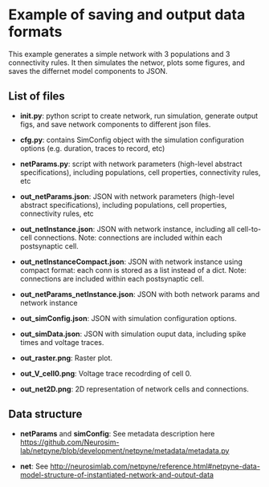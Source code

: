 # Example of saving and output data formats

This example generates a simple network with 3 populations and 3 connectivity rules. It then simulates the networ, plots some figures, and saves the differnet model components to JSON.

## List of files

- **init.py**: python script to create network, run simulation, generate output figs, and save network components to different json files.

- **cfg.py**: contains SimConfig object with the simulation configuration options (e.g. duration, traces to record, etc)

- **netParams.py**: script with network parameters (high-level abstract specifications), including populations, cell properties, connectivity rules, etc

- **out_netParams.json**: JSON with network parameters (high-level abstract specifications), including populations, cell properties, connectivity rules, etc

- **out_netInstance.json**: JSON with network instance, including all cell-to-cell connections. Note: connections are included within each postsynaptic cell.

- **out_netInstanceCompact.json**: JSON with network instance using compact format: each conn is stored as a list instead of a dict. Note: connections are included within each postsynaptic cell.

- **out_netParams_netInstance.json**: JSON with both network params and network instance

- **out_simConfig.json**: JSON with simulation configuration options.

- **out_simData.json**: JSON with simulation ouput data, including spike times and voltage traces.

- **out_raster.png**: Raster plot.

- **out_V_cell0.png**: Voltage trace recodrding of cell 0.

- **out_net2D.png**: 2D representation of network cells and connections.

## Data structure

- **netParams** and **simConfig**: See metadata description here https://github.com/Neurosim-lab/netpyne/blob/development/netpyne/metadata/metadata.py

- **net**: See http://neurosimlab.com/netpyne/reference.html#netpyne-data-model-structure-of-instantiated-network-and-output-data

